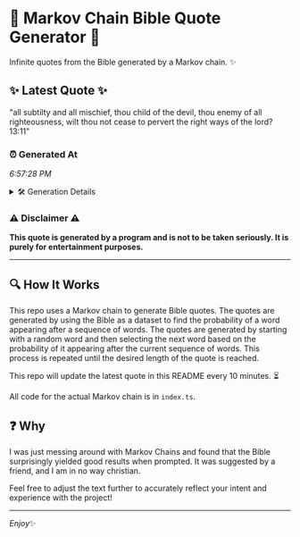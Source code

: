 # 📖 Markov Chain Bible Quote Generator 📖

Infinite quotes from the Bible generated by a Markov chain. ✨

## ✨ Latest Quote ✨
"all subtilty and all mischief, thou child of the devil, thou enemy of all righteousness, wilt thou not cease to pervert the right ways of the lord? 13:11"

### ⏰ Generated At
*6:57:28 PM*

<details>
    <summary>🛠️ Generation Details</summary>
    <p>
        <strong>🌱 Seed:</strong> all<br>
        <strong>🔄 Iterations:</strong> 27<br>
        <strong>📜 Context History:</strong><br>[ all ]: subtilty<br>[ all, subtilty ]: and<br>[ all, subtilty, and ]: all<br>[ all, subtilty, and, all ]: mischief,<br>[ all, subtilty, and, all, mischief, ]: thou<br>[ all, subtilty, and, all, mischief,, thou ]: child<br>[ subtilty, and, all, mischief,, thou, child ]: of<br>[ and, all, mischief,, thou, child, of ]: the<br>[ all, mischief,, thou, child, of, the ]: devil,<br>[ mischief,, thou, child, of, the, devil, ]: thou<br>[ thou, child, of, the, devil,, thou ]: enemy<br>[ child, of, the, devil,, thou, enemy ]: of<br>[ of, the, devil,, thou, enemy, of ]: all<br>[ the, devil,, thou, enemy, of, all ]: righteousness,<br>[ devil,, thou, enemy, of, all, righteousness, ]: wilt<br>[ thou, enemy, of, all, righteousness,, wilt ]: thou<br>[ enemy, of, all, righteousness,, wilt, thou ]: not<br>[ of, all, righteousness,, wilt, thou, not ]: cease<br>[ all, righteousness,, wilt, thou, not, cease ]: to<br>[ righteousness,, wilt, thou, not, cease, to ]: pervert<br>[ wilt, thou, not, cease, to, pervert ]: the<br>[ thou, not, cease, to, pervert, the ]: right<br>[ not, cease, to, pervert, the, right ]: ways<br>[ cease, to, pervert, the, right, ways ]: of<br>[ to, pervert, the, right, ways, of ]: the<br>[ pervert, the, right, ways, of, the ]: lord?<br>[ the, right, ways, of, the, lord? ]: 13:11<br>
    </p>
</details>

### ⚠️ Disclaimer ⚠️
**This quote is generated by a program and is not to be taken seriously. It is purely for entertainment purposes.**

---

## 🔍 How It Works

This repo uses a Markov chain to generate Bible quotes. The quotes are generated by using the Bible as a dataset to find the probability of a word appearing after a sequence of words. The quotes are generated by starting with a random word and then selecting the next word based on the probability of it appearing after the current sequence of words. This process is repeated until the desired length of the quote is reached.

This repo will update the latest quote in this README every 10 minutes. ⏳

All code for the actual Markov chain is in `index.ts`.

## ❓ Why

I was just messing around with Markov Chains and found that the Bible surprisingly yielded good results when prompted. 
It was suggested by a friend, and I am in no way christian.

Feel free to adjust the text further to accurately reflect your intent and experience with the project!

---

*Enjoy*✨
